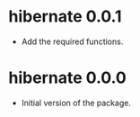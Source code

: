 # hibernate 0.0.1

* Add the required functions.

# hibernate 0.0.0

* Initial version of the package.
